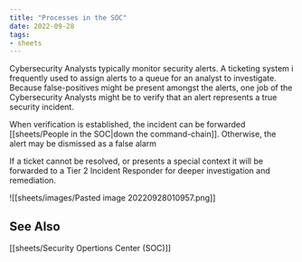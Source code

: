 ```yaml
---
title: "Processes in the SOC"
date: 2022-09-28
tags:
- sheets
---
```


Cybersecurity Analysts typically monitor security alerts. A ticketing system i frequently used to assign alerts to a queue for an analyst to investigate. Because false-positives might be present amongst the alerts, one job of the Cybersecurity Analysts might be to verify that an alert represents a true security incident.

When verification is established, the incident can be forwarded [[sheets/People in the SOC|down the command-chain]]. Otherwise, the alert may be dismissed as a false alarm

If a ticket cannot be resolved, or presents a special context it will be forwarded to a Tier 2 Incident Responder for deeper investigation and remediation. 

![[sheets/images/Pasted image 20220928010957.png]]

## See Also
[[sheets/Security Opertions Center (SOC)]]